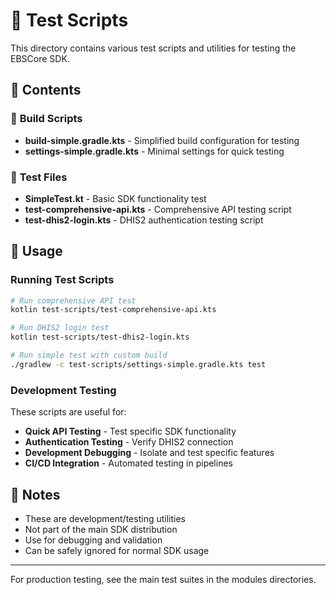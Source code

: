 # 🧪 Test Scripts

This directory contains various test scripts and utilities for testing the EBSCore SDK.

## 📁 Contents

### 🔧 **Build Scripts**
- **build-simple.gradle.kts** - Simplified build configuration for testing
- **settings-simple.gradle.kts** - Minimal settings for quick testing

### 🧪 **Test Files**
- **SimpleTest.kt** - Basic SDK functionality test
- **test-comprehensive-api.kts** - Comprehensive API testing script
- **test-dhis2-login.kts** - DHIS2 authentication testing script

## 🚀 Usage

### Running Test Scripts

```bash
# Run comprehensive API test
kotlin test-scripts/test-comprehensive-api.kts

# Run DHIS2 login test
kotlin test-scripts/test-dhis2-login.kts

# Run simple test with custom build
./gradlew -c test-scripts/settings-simple.gradle.kts test
```

### Development Testing

These scripts are useful for:
- **Quick API Testing** - Test specific SDK functionality
- **Authentication Testing** - Verify DHIS2 connection
- **Development Debugging** - Isolate and test specific features
- **CI/CD Integration** - Automated testing in pipelines

## 📝 Notes

- These are development/testing utilities
- Not part of the main SDK distribution
- Use for debugging and validation
- Can be safely ignored for normal SDK usage

---

For production testing, see the main test suites in the modules directories.
